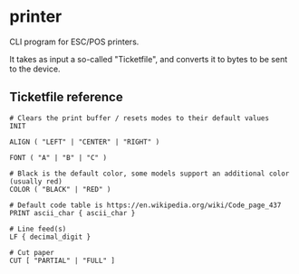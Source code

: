 # printer

CLI program for ESC/POS printers.

It takes as input a so-called "Ticketfile", and converts it to bytes to be sent to the device.

## Ticketfile reference

    # Clears the print buffer / resets modes to their default values
    INIT

    ALIGN ( "LEFT" | "CENTER" | "RIGHT" )

    FONT ( "A" | "B" | "C" )

    # Black is the default color, some models support an additional color (usually red)
    COLOR ( "BLACK" | "RED" )

    # Default code table is https://en.wikipedia.org/wiki/Code_page_437
    PRINT ascii_char { ascii_char }

    # Line feed(s)
    LF { decimal_digit }

    # Cut paper
    CUT [ "PARTIAL" | "FULL" ]
